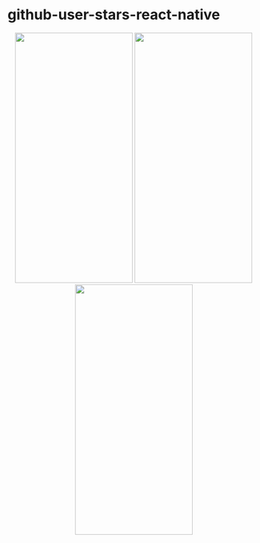 # github-user-stars-react-native

<p align="center">
<img width="235" height="500" src="https://user-images.githubusercontent.com/54718471/64912719-72127300-d709-11e9-993a-28515ec75dbe.png">

<img width="235" height="500" src="https://user-images.githubusercontent.com/54718471/64912733-ad14a680-d709-11e9-9a02-e184221b2760.png">

<img width="235" height="500" src="https://user-images.githubusercontent.com/54718471/64912744-c61d5780-d709-11e9-8d07-c31b8be36880.png">
</p>
